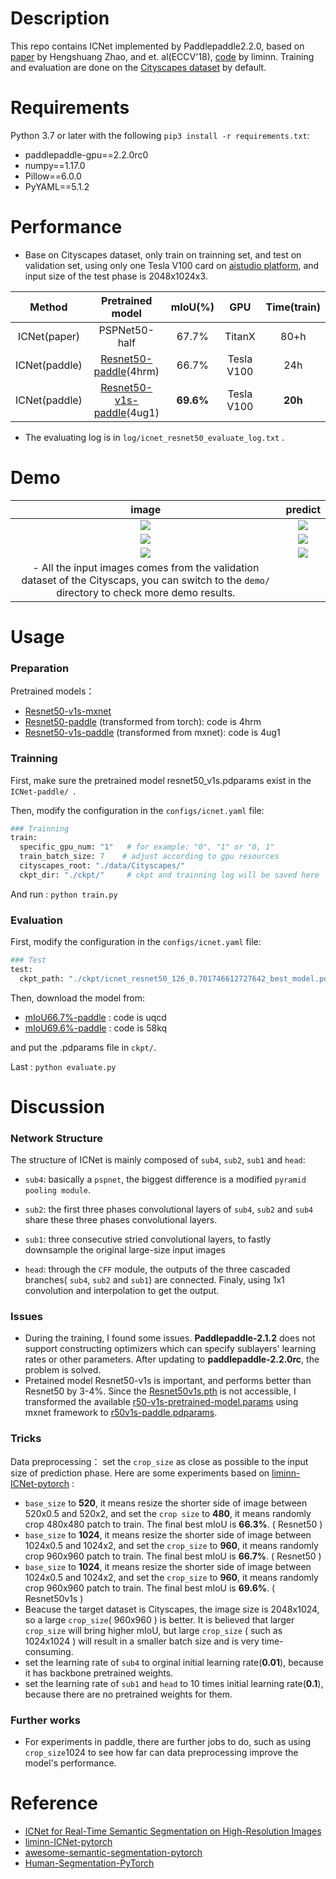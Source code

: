 # Description
This repo contains ICNet implemented by Paddlepaddle2.2.0, based on [paper](https://arxiv.org/abs/1704.08545) by Hengshuang Zhao, and et. al(ECCV'18), [code](https://github.com/liminn/ICNet-pytorch) by liminn.
Training and evaluation are done on the [Cityscapes dataset](https://www.cityscapes-dataset.com/) by default.

# Requirements
Python 3.7 or later with the following `pip3 install -r requirements.txt`:
- paddlepaddle-gpu==2.2.0rc0
- numpy==1.17.0
- Pillow==6.0.0
- PyYAML==5.1.2

# Performance  
- Base on Cityscapes dataset, only train on trainning set, and test on validation set, using only one Tesla V100 card on [aistudio platform](https://aistudio.baidu.com/aistudio/index), and input size of the test phase is 2048x1024x3.

|    Method     | Pretrained model |  mIoU(%)  |    GPU     | Time(train) |
| :-----------: | :--------------: | :-------: | :--------: | :---------: |
| ICNet(paper)  |  PSPNet50-half   |   67.7%   |   TitanX   |    80+h     |
| ICNet(paddle) |     [Resnet50-paddle](https://pan.baidu.com/s/1kAvCAghQh01VF32o2EMgTQ)(4hrm)     |   66.7%   | Tesla V100 |     24h     |
| ICNet(paddle) |   [Resnet50-v1s-paddle](https://pan.baidu.com/s/1k7Swsu1QzV4OllKp8IAPDw)(4ug1)   | **69.6%** | Tesla V100 |   **20h**   |

- The evaluating log is in `log/icnet_resnet50_evaluate_log.txt` .

# Demo

|image|predict|
|:---:|:---:|
|![](https://github.com/pooruss/ICNet-paddle/raw/master/demo/frankfurt_000001_020287_leftImg8bit_src.png)|![](https://github.com/pooruss/ICNet-paddle/raw/master/demo/frankfurt_000001_020287_leftImg8bit_mIoU_0.72859335.png)|
|![](https://github.com/pooruss/ICNet-paddle/raw/master/demo/lindau_000056_000019_leftImg8bit_src.png)|![](https://github.com/pooruss/ICNet-paddle/raw/master/demo/lindau_000056_000019_leftImg8bit_mIoU_0.58784664.png) |
|![](https://github.com/pooruss/ICNet-paddle/raw/master/demo/munster_000146_000019_leftImg8bit_src.png)|![](https://github.com/pooruss/ICNet-paddle/raw/master/demo/munster_000146_000019_leftImg8bit_mIoU_0.71236753.png) |
|- All the input images comes from the validation dataset of the Cityscaps, you can switch to the `demo/` directory to check more demo results.||

# Usage
### Preparation
Pretrained models：

- [Resnet50-v1s-mxnet](https://apache-mxnet.s3-accelerate.dualstack.amazonaws.com/gluon/models/resnet50_v1s-25a187fa.zip)
- [Resnet50-paddle](https://pan.baidu.com/s/1kAvCAghQh01VF32o2EMgTQ) (transformed from torch): code is 4hrm 
- [Resnet50-v1s-paddle](https://pan.baidu.com/s/1k7Swsu1QzV4OllKp8IAPDw) (transformed from mxnet): code is 4ug1 


### Trainning

First, make sure the pretrained model resnet50_v1s.pdparams exist in the `ICNet-paddle/ `.

Then, modify the configuration in the `configs/icnet.yaml` file:

```Python
### Trainning 
train:
  specific_gpu_num: "1"   # for example: "0", "1" or "0, 1"
  train_batch_size: 7    # adjust according to gpu resources
  cityscapes_root: "./data/Cityscapes/" 
  ckpt_dir: "./ckpt/"     # ckpt and trainning log will be saved here
```
And run : `python train.py`

### Evaluation
First, modify the configuration in the `configs/icnet.yaml` file:
```Python
### Test
test:
  ckpt_path: "./ckpt/icnet_resnet50_126_0.701746612727642_best_model.pdparams"  # set the evaluate model path correctly
```
Then, download the model from:

- [mIoU66.7%-paddle](https://pan.baidu.com/s/1LeS1tktin9Hwu0a3OpkabQ) : code is uqcd
- [mIoU69.6%-paddle](https://pan.baidu.com/s/1eDnEPK5ZYBYLchAOI-6Ovg) : code is 58kq

and put the .pdparams file in  `ckpt/`.

Last : `python evaluate.py`



# Discussion
### Network Structure

The structure of ICNet is mainly composed of `sub4`, `sub2`, `sub1` and `head`: 

- `sub4`: basically a `pspnet`, the biggest difference is a modified `pyramid pooling module`.

- `sub2`: the first three phases convolutional layers of `sub4`, `sub2` and `sub4` share these three phases convolutional layers.

- `sub1`: three consecutive stried convolutional layers, to fastly downsample the original large-size input images

- `head`: through the `CFF` module, the outputs of the three cascaded branches( `sub4`, `sub2` and `sub1`) are connected. Finaly, using 1x1 convolution and interpolation to get the output.

### Issues

- During the training, I found some issues. **Paddlepaddle-2.1.2** does not support constructing optimizers which can specify sublayers' learning rates or other parameters. After updating to **paddlepaddle-2.2.0rc**, the problem is solved. 
- Pretained model Resnet50-v1s is important, and performs better than Resnet50 by 3-4%. Since the <u>Resnet50v1s.pth</u> is not accessible, I transformed the available <u>r50-v1s-pretrained-model.params</u> using mxnet framework to <u>r50v1s-paddle.pdparams</u>. 

### Tricks

Data preprocessing： set the `crop_size` as close as possible to the input size of prediction phase. Here are some experiments based on [liminn-ICNet-pytorch](https://github.com/liminn/ICNet-pytorch) :

- `base_size` to **520**, it means resize the shorter side of image between 520x0.5 and 520x2, and set the `crop size` to **480**, it means randomly crop 480x480 patch to train. The final best mIoU is **66.3%**. ( Resnet50 )
- `base_size` to **1024**, it means resize the shorter side of image between 1024x0.5 and 1024x2, and set the `crop_size` to **960**, it means randomly crop 960x960 patch to train. The final best mIoU is **66.7%**. ( Resnet50 )
- `base_size` to **1024**, it means resize the shorter side of image between 1024x0.5 and 1024x2, and set the `crop_size` to **960**, it means randomly crop 960x960 patch to train. The final best mIoU is **69.6%**. ( Resnet50v1s )
- Beacuse the target dataset is Cityscapes, the image size is 2048x1024, so a large `crop_size`( 960x960 ) is better. It is believed that larger `crop_size` will bring higher mIoU, but large `crop_size` ( such as 1024x1024 ) will result in a smaller batch size and is very time-consuming. 
- set the learning rate of `sub4` to orginal initial learning rate(**0.01**), because it has backbone pretrained weights.
- set the learning rate of `sub1` and `head` to 10 times initial learning rate(**0.1**), because there are no pretrained weights for them.

### Further works

- For experiments in paddle, there are further jobs to do, such as using `crop_size`1024 to see how far can data preprocessing improve the model's performance. 

# Reference
- [ICNet for Real-Time Semantic Segmentation on High-Resolution Images](https://arxiv.org/abs/1704.08545)
- [liminn-ICNet-pytorch](https://github.com/liminn/ICNet-pytorch)
- [awesome-semantic-segmentation-pytorch](https://github.com/Tramac/awesome-semantic-segmentation-pytorch)
- [Human-Segmentation-PyTorch](https://github.com/thuyngch/Human-Segmentation-PyTorch)
